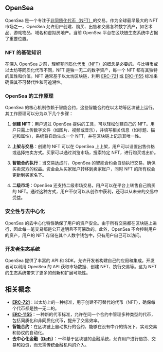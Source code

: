 ## OpenSea 

OpenSea 是一个专注于[非同质化代币（NFT）](https://learnblockchain.cn/tags/NFT)的交易。作为全球最早最大的 NFT 市场之一，OpenSea 允许用户创建、购买、出售和交易各种数字资产，如艺术品、游戏物品、域名和虚拟房地产。当前 OpenSea 平台在区块链生态系统中占据了重要位置。

### NFT 的基础知识

在深入 OpenSea 之前，理解[非同质化代币（NFT）](https://learnblockchain.cn/tags/NFT)的概念是必要的。与比特币或以太坊等同质化代币不同，NFT 是独一无二的数字资产，每一个 NFT 都有其独特的属性和价值。NFT 通常基于以太坊区块链，利用 [ERC-721](https://learnblockchain.cn/tags/ERC721?map=EVM) 或 [ERC-1155](https://learnblockchain.cn/tags/ERC1155?map=EVM) 标准来确保其不可替代性和可追溯性。

### OpenSea 的工作原理

OpenSea 的核心机制依赖于智能合约，这些智能合约在以太坊等区块链上运行。其工作原理可以分为以下几个步骤：

1. **创建 NFT**：用户通过 OpenSea 提供的工具，可以轻松创建自己的 NFT。用户只需上传数字文件（如图片、视频或音乐），并填写相关信息（如标题、描述和属性），系统将自动生成一个 NFT，并在区块链上记录其唯一性。

2. **上架与交易**：创建的 NFT 可以在 OpenSea 上上架，用户可以设置出售价格或选择拍卖方式。买家可以通过浏览市场，搜索特定 NFT，进行购买或出价。

3. **智能合约执行**：当交易达成时，OpenSea 的智能合约会自动执行交易，确保买卖双方的权益。资金会从买家账户转移到卖家账户，同时 NFT 的所有权会更新到买家名下。

4. **二级市场**：OpenSea 还支持二级市场交易，用户可以在平台上转售自己购买的 NFT。通过这种方式，用户不仅可以从创作中获利，还可以从未来的交易中受益。

### 安全性与去中心化

OpenSea 的去中心化特性确保了用户的资产安全。由于所有交易都在区块链上进行，因此每一笔交易都是公开透明且不可篡改的。此外，OpenSea 不会控制用户的资产，用户的 NFT 存储在其个人数字钱包中，只有用户自己可以访问。

### 开发者生态系统

OpenSea 提供了丰富的 API 和 SDK，允许开发者构建自己的应用和集成。开发者可以利用 OpenSea 的 API 获取市场数据、创建 NFT、执行交易等。这为 NFT 的生态系统带来了更多的创新和扩展可能性。

## 相关概念

- **[ERC-721](https://learnblockchain.cn/tags/ERC721?map=EVM)**：以太坊上的一种标准，用于创建不可替代的代币（NFT），确保每个代币都是独一无二的。
- **[ERC-1155](https://learnblockchain.cn/tags/ERC1155?map=EVM)**：一种新的代币标准，允许在同一个合约中管理多种类型的代币，包括同质化和非同质化代币，提升了交易效率。
- **智能合约**：在区块链上自动执行的合约，能够在没有中介的情况下，实现交易和协议的自动化。
- **去中心化金融（[DeFi](https://learnblockchain.cn/tags/DeFi?map=EVM)）**：一种基于区块链的金融系统，允许用户进行借贷、交易和投资，而无需传统金融机构的介入。